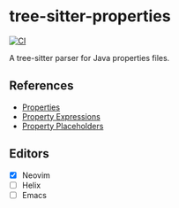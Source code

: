 # tree-sitter-properties

[![CI][badge]](https://github.com/ObserverOfTime/tree-sitter-properties/actions)

A tree-sitter parser for Java properties files.

## References

* [Properties](https://docs.oracle.com/en/java/javase/21/docs/api/java.base/java/util/Properties.html#load%28java.io.Reader%29)
* [Property Expressions](https://quarkus.io/guides/config-reference#property-expressions)
* [Property Placeholders](https://docs.spring.io/spring-boot/docs/3.2.x/reference/htmlsingle/#features.external-config.files.property-placeholders)

## Editors

- [x] Neovim
- [ ] Helix
- [ ] Emacs

[badge]: https://badgen.net/github/checks/ObserverOfTime/tree-sitter-properties?label=CI&icon=github
